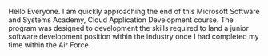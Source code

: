 Hello Everyone.
I am quickly approaching the end of this Microsoft Software and Systems Academy, Cloud Application Development course. The program was designed to development the skills required to land a junior software development position within the industry once I had completed my time within the Air Force.
